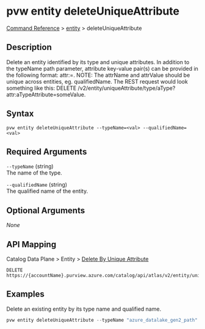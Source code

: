 # pvw entity deleteUniqueAttribute
[Command Reference](../../../README.md#command-reference) > [entity](./main.md) > deleteUniqueAttribute

## Description
Delete an entity identified by its type and unique attributes. In addition to the typeName path parameter, attribute key-value pair(s) can be provided in the following format: attr:<attrName>=<attrValue>. NOTE: The attrName and attrValue should be unique across entities, eg. qualifiedName. The REST request would look something like this: DELETE /v2/entity/uniqueAttribute/type/aType?attr:aTypeAttribute=someValue.

## Syntax
```
pvw entity deleteUniqueAttribute --typeName=<val> --qualifiedName=<val>
```

## Required Arguments
`--typeName` (string)  
The name of the type.

`--qualifiedName` (string)  
The qualified name of the entity.

## Optional Arguments
*None*

## API Mapping
Catalog Data Plane > Entity > [Delete By Unique Attribute](https://docs.microsoft.com/en-us/rest/api/purview/catalogdataplane/entity/delete-by-unique-attribute)
```
DELETE https://{accountName}.purview.azure.com/catalog/api/atlas/v2/entity/uniqueAttribute/type/{typeName}
```

## Examples
Delete an existing entity by its type name and qualified name.
```powershell
pvw entity deleteUniqueAttribute --typeName "azure_datalake_gen2_path" --qualifiedName "https://esg26fa7f24adls.dfs.core.windows.net/01-bronze/esg/filename.csv"
```
